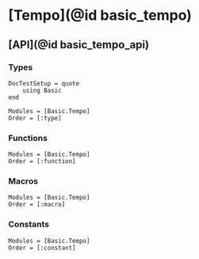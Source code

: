 # [Tempo](@id basic_tempo)

## [API](@id basic_tempo_api)

### Types

```@meta
DocTestSetup = quote
    using Basic
end
```

```@autodocs
Modules = [Basic.Tempo]
Order = [:type]
```

### Functions

```@autodocs
Modules = [Basic.Tempo]
Order = [:function]
```

### Macros

```@autodocs
Modules = [Basic.Tempo]
Order = [:macro]
```

### Constants

```@autodocs
Modules = [Basic.Tempo]
Order = [:constant]
``` 